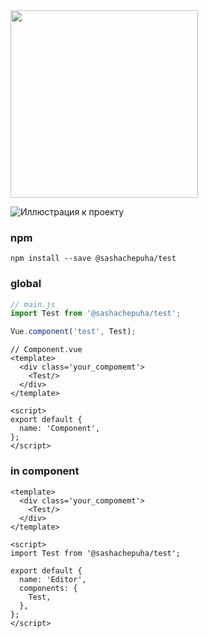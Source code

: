 <img src="https://github.com/sashachepuha/for_npm/blob/main/src/assets/stiker1.png" width="300"/>

![Иллюстрация к проекту](https://github.com/sashachepuha/for_npm/blob/main/src/assets/h.png)

### npm
```
npm install --save @sashachepuha/test
```
### global
```js
// main.js
import Test from '@sashachepuha/test';

Vue.component('test', Test);
```
```vue
// Component.vue
<template>
  <div class='your_compomemt'>
    <Test/>
  </div>
</template>

<script>
export default {
  name: 'Component',
};
</script>
```

### in component
```vue
<template>
  <div class='your_compomemt'>
    <Test/>
  </div>
</template>

<script>
import Test from '@sashachepuha/test';

export default {
  name: 'Editor',
  components: {
    Test,
  },
};
</script>
```
